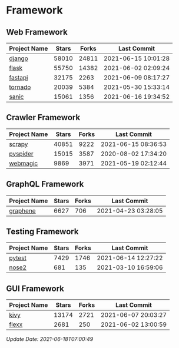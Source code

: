 # Framework

## Web Framework
| Project Name | Stars | Forks | Last Commit |
| ------------ | ----- | ----- | ----------- |
| [django](https://github.com/django/django) | 58010 | 24811 | 2021-06-15 10:01:28 |
| [flask](https://github.com/pallets/flask) | 55750 | 14382 | 2021-06-02 02:09:24 |
| [fastapi](https://github.com/tiangolo/fastapi) | 32175 | 2263 | 2021-06-09 08:17:27 |
| [tornado](https://github.com/tornadoweb/tornado) | 20039 | 5384 | 2021-05-30 15:33:14 |
| [sanic](https://github.com/sanic-org/sanic) | 15061 | 1356 | 2021-06-16 19:34:52 |

## Crawler Framework
| Project Name | Stars | Forks | Last Commit |
| ------------ | ----- | ----- | ----------- |
| [scrapy](https://github.com/scrapy/scrapy) | 40851 | 9222 | 2021-06-15 08:36:53 |
| [pyspider](https://github.com/binux/pyspider) | 15015 | 3587 | 2020-08-02 17:34:20 |
| [webmagic](https://github.com/code4craft/webmagic) | 9869 | 3971 | 2021-05-19 02:12:44 |

## GraphQL Framework
| Project Name | Stars | Forks | Last Commit |
| ------------ | ----- | ----- | ----------- |
| [graphene](https://github.com/graphql-python/graphene) | 6627 | 706 | 2021-04-23 03:28:05 |

## Testing Framework
| Project Name | Stars | Forks | Last Commit |
| ------------ | ----- | ----- | ----------- |
| [pytest](https://github.com/pytest-dev/pytest) | 7429 | 1746 | 2021-06-14 12:27:22 |
| [nose2](https://github.com/nose-devs/nose2) | 681 | 135 | 2021-03-10 16:59:06 |

## GUI Framework
| Project Name | Stars | Forks | Last Commit |
| ------------ | ----- | ----- | ----------- |
| [kivy](https://github.com/kivy/kivy) | 13174 | 2721 | 2021-06-07 20:03:27 |
| [flexx](https://github.com/flexxui/flexx) | 2681 | 250 | 2021-06-02 13:00:59 |

*Update Date: 2021-06-18T07:00:49*